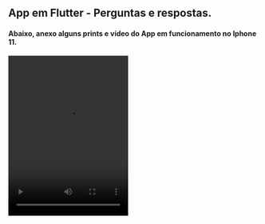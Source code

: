 <div>
  <h2>
    App em Flutter - Perguntas e respostas.
  </h2>
</div>

<div>
  <h4>
    Abaixo, anexo alguns prints e vídeo do App em funcionamento no Iphone 11.
  </h4>
</div>

<div>
    <video width="240" height="320" controls>
    <source src="/demonstracaoGitHub/videoDemonstrativo.mp4" type="video/mp4">
  </video>
</div>

